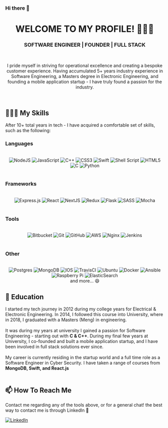 ### Hi there 👋

<div align="center"> 
<h1> WELCOME TO MY PROFILE! 🧑🏻‍💻</h1> 
<h3> SOFTWARE ENGINEER | FOUNDER | FULL STACK</h3>
<br>

I pride myself in striving for operational excellence and creating a bespoke customer experience. Having accumulated 5+ years industry experience in Software Engineering, a Masters degree in Electronic Engineering, and founding a mobile application startup - I have truly found a passion for the industry.

</div>
<br>

## 👨🏻‍🎓 My Skills

After 10+ total years in tech - I have acquired a comfortable set of skills, such as the following:

<h3> Languages </h3>
<br>
<div align="center">
<img alt="NodeJS" src="https://img.shields.io/badge/node.js%20-%2343853D.svg?&style=for-the-badge&logo=node.js&logoColor=white"/>

<img alt="JavaScript" src="https://img.shields.io/badge/javascript%20-%23323330.svg?&style=for-the-badge&logo=javascript&logoColor=%23F7DF1E"/>

<img alt="C++" src="https://img.shields.io/badge/c++%20-%2300599C.svg?&style=for-the-badge&logo=c%2B%2B&ogoColor=white"/>

<img alt="CSS3" src="https://img.shields.io/badge/css3%20-%231572B6.svg?&style=for-the-badge&logo=css3&logoColor=white"/>

<img alt="Swift" src="https://img.shields.io/badge/swift-%23FA7343.svg?&style=for-the-badge&logo=swift&logoColor=white"/>

<img alt="Shell Script" src="https://img.shields.io/badge/shell_script%20-%23121011.svg?&style=for-the-badge&logo=gnu-bash&logoColor=white"/>

<img alt="HTML5" src="https://img.shields.io/badge/html5%20-%23E34F26.svg?&style=for-the-badge&logo=html5&logoColor=white"/>

<img alt="C" src="https://img.shields.io/badge/c%20-%2300599C.svg?&style=for-the-badge&logo=c&logoColor=white"/>

<img alt="Python" src="https://img.shields.io/badge/python%20-%2314354C.svg?&style=for-the-badge&logo=python&logoColor=white"/>
</div>
<br>

<h3> Frameworks </h3>
<br>

<div align="center">
<img alt="Express.js" src="https://img.shields.io/badge/express.js%20-%23404d59.svg?&style=for-the-badge"/>

<img alt="React" src="https://img.shields.io/badge/react%20-%2320232a.svg?&style=for-the-badge&logo=react&logoColor=%2361DAFB"/>

<img alt="NextJS" src="https://img.shields.io/badge/Next-black?style=for-the-badge&logo=next.js&logoColor=white"/>

<img alt="Redux" src="https://img.shields.io/badge/redux%20-%23593d88.svg?&style=for-the-badge&logo=redux&logoColor=white"/>

<img alt="Flask" src="https://img.shields.io/badge/flask%20-%23000.svg?&style=for-the-badge&logo=flask&logoColor=white"/>

<img alt="SASS" src="https://img.shields.io/badge/SASS%20-hotpink.svg?&style=for-the-badge&logo=SASS&logoColor=white"/>

<img alt="Mocha" src="https://img.shields.io/badge/-mocha-%238D6748?&style=for-the-badge&logo=mocha&logoColor=white"/>
</div>
<br>

<h3> Tools </h3>
<br>

<div align="center">
<img alt="Bitbucket" src="https://img.shields.io/badge/bitbucket%20-%230047B3.svg?&style=for-the-badge&logo=bitbucket&logoColor=white"/>

<img alt="Git" src="https://img.shields.io/badge/git%20-%23F05033.svg?&style=for-the-badge&logo=git&logoColor=white"/>

<img alt="GitHub" src="https://img.shields.io/badge/github%20-%23121011.svg?&style=for-the-badge&logo=github&logoColor=white"/>

<img alt="AWS" src="https://img.shields.io/badge/AWS%20-%23FF9900.svg?&style=for-the-badge&logo=amazon-aws&logoColor=white"/>

<img alt="Nginx" src="https://img.shields.io/badge/nginx%20-%23009639.svg?&style=for-the-badge&logo=nginx&logoColor=white"/>

<img alt="Jenkins" src="https://img.shields.io/badge/jenkins%20-%232C5263.svg?&style=for-the-badge&logo=jenkins&logoColor=white"/>
</div>
<br>

<h3> Other </h3>
<br>

<div align="center">
<img alt="Postgres" src ="https://img.shields.io/badge/postgres-%23316192.svg?&style=for-the-badge&logo=postgresql&logoColor=white"/>

<img alt="MongoDB" src ="https://img.shields.io/badge/MongoDB-%234ea94b.svg?&style=for-the-badge&logo=mongodb&logoColor=white"/>

<img alt="IOS" src="https://img.shields.io/badge/iOS-000000?style=for-the-badge&logo=ios&logoColor=white">

<img alt="TravisCI" src="https://img.shields.io/badge/travisci%20-%232B2F33.svg?&style=for-the-badge&logo=travis&logoColor=white"/>

<img alt="Ubuntu" src="https://img.shields.io/badge/Ubuntu-E95420?style=for-the-badge&logo=ubuntu&logoColor=white" />

<img alt="Docker" src="https://img.shields.io/badge/docker%20-%230db7ed.svg?&style=for-the-badge&logo=docker&logoColor=white"/>

<img alt="Ansible" src="https://img.shields.io/badge/ansible%20-%231A1918.svg?&style=for-the-badge&logo=ansible&logoColor=white"/>

<img alt="Raspberry Pi" src="https://img.shields.io/badge/-Raspberry%20Pi-C51A4A?style=for-the-badge&logo=Raspberry-Pi"/>

<img alt="ElasticSearch" src="https://img.shields.io/badge/-ElasticSearch-005571?style=for-the-badge&logo=elasticsearch"/>
<br>
and more... 😄
</div>

<h2> 📝 Education </h2>
I started my tech journey in 2012 during my college years for Electrical & Electronic Engineering. In 2014, I followed this course into University, where in 2018, I graduated with a Masters (Meng) in engineering.
<br>
<br>
It was during my years at university I gained a passion for Software Engineering - starting out with <strong>C & C++</strong>. During my final few years at University, I co-founded and built a mobile application startup, and I have been involved in full stack solutions ever since. 
<br>
<br>
My career is currently residing in the startup world and a full time role as a Software Engineer in Cyber Security. I have taken a range of courses from <strong>MongoDB, Swift, and React.js</strong>
<br>
<br>
<h2> 📫 How To Reach Me </h2>

Contact me regarding any of the tools above, or for a general chat! the best way to contact me is through LinkedIn 🙂

<a href="https://www.linkedin.com/in/james-erringhambruce/">
<img alt="LinkedIn" src="https://img.shields.io/badge/LinkedIn-0077B5?style=for-the-badge&logo=linkedin&logoColor=white"/>
</a>
